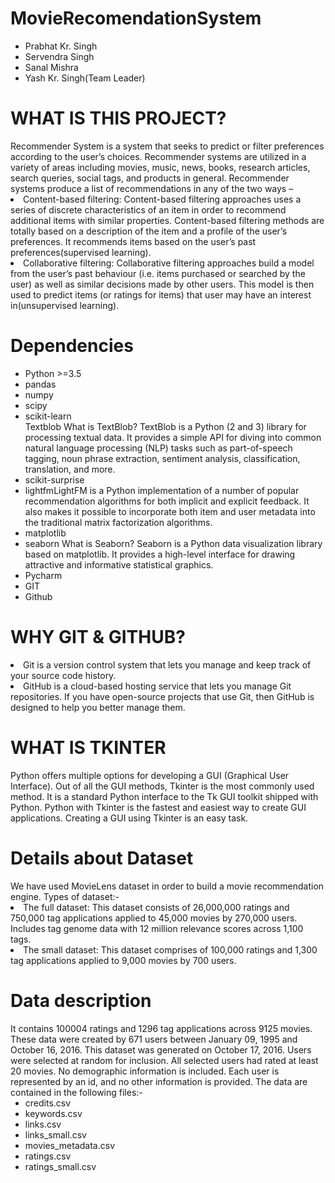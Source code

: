 # MovieRecomendationSystem
<ul color="red">
<li>Prabhat Kr. Singh</li>
<li>Servendra Singh</li>
<li>Sanal Mishra</li>
<li>Yash Kr. Singh(Team Leader)</li>
</ul>
<h1>WHAT IS THIS PROJECT?</h1>
Recommender System is a system that seeks to predict or filter preferences according to the user’s choices. Recommender systems are utilized in a variety of areas including movies, music, news, books, research articles, search queries, social tags, and products in general.
Recommender systems produce a list of recommendations in any of the two ways –
<li>Content-based filtering: Content-based filtering approaches uses a series of discrete characteristics of an item in order to recommend additional items with similar properties. Content-based filtering methods are totally based on a description of the item and a profile of the user’s preferences. It recommends items based on the user’s past preferences(supervised learning).
<li>Collaborative filtering: Collaborative filtering approaches build a model from the user’s past behaviour (i.e. items purchased or searched by the user) as well as similar decisions made by other users. This model is then used to predict items (or ratings for items) that user may have an interest in(unsupervised learning).
<h1>Dependencies</h1>
<ul>
<li>Python >=3.5</li>
<li>pandas</li>
<li>numpy</li>
<li>scipy</li>
<li>scikit-learn</li>
<The sklearn library contains a lot of efficient tools for machine learning and statistical modelling including classification, regression, clustering and dimensionality reduction
<li>Textblob
What is TextBlob?
TextBlob is a Python (2 and 3) library for processing textual data. It provides a simple API for diving into common natural language processing (NLP) tasks such as part-of-speech tagging, noun phrase extraction, sentiment analysis, classification, translation, and more.
<li>scikit-surprise</li>
<li>lightfmLightFM is a Python implementation of a number of popular recommendation algorithms for both implicit and explicit feedback. It also makes it possible to incorporate both item and user metadata into the traditional matrix factorization algorithms.
<li>matplotlib</li>
<li>seaborn
What is Seaborn?
Seaborn is a Python data visualization library based on matplotlib. It provides a high-level interface for drawing attractive and informative statistical graphics.
</li>
<li>Pycharm</li>
<li>GIT</li>
<li>Github</li>
</ul>
<h1>WHY GIT & GITHUB?</h1>
<li>Git is a version control system that lets you manage and keep track of your source code history.
<li>GitHub is a cloud-based hosting service that lets you manage Git repositories. If you have open-source projects that use Git, then GitHub is designed to help you better manage them.
<h1>WHAT IS TKINTER</h1>
Python offers multiple options for developing a GUI (Graphical User Interface). Out of all the GUI methods, Tkinter is the most commonly used method. It is a standard Python interface to the Tk GUI toolkit shipped with Python. Python with Tkinter is the fastest and easiest way to create GUI applications. Creating a GUI using Tkinter is an easy task.
<h1>Details about Dataset</h1>
We have used MovieLens dataset in order to build a movie recommendation engine.
Types of dataset:-
<li>The full dataset: This dataset consists of 26,000,000 ratings and 750,000 tag applications applied to 45,000 movies by 270,000 users. Includes tag genome data with 12 million relevance scores across 1,100 tags.
<li>The small dataset: This dataset comprises of 100,000 ratings and 1,300 tag applications applied to 9,000 movies by 700 users.
<h1>Data description</h1>
It contains 100004 ratings and 1296 tag applications across 9125 movies. These data were created by 671 users between January 09, 1995 and October 16, 2016. This dataset was generated on October 17, 2016.
Users were selected at random for inclusion. All selected users had rated at least 20 movies. No demographic information is included. Each user is represented by an id, and no other information is provided.
The data are contained in the following files:-
<ul>
<li>credits.csv</li>
<li>keywords.csv</li>
<li>links.csv</li>
<li>links_small.csv</li>
<li>movies_metadata.csv</li>
<li>ratings.csv</li>
<li>ratings_small.csv</li>
</ul>